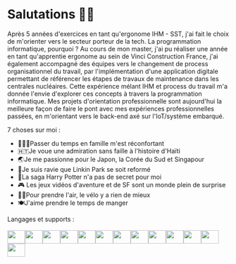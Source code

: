 # Salutations 👋🖖

Après 5 années d'exercices en tant qu'ergonome IHM - SST, j'ai fait le choix de m'orienter vers le secteur porteur de la tech.
La programmation informatique, pourquoi ? Au cours de mon master, j'ai pu réaliser une année en tant qu'apprentie ergonome au sein de Vinci Construction France, j'ai également accompagné
des équipes vers le changement de process organisationnel du travail, par l'implémentation d'une application digitale permettant de référencer les étapes de travaux de maintenance 
dans les centrales nucléaires. Cette expérience mélant IHM et process du travail m'a donnée l'envie d'explorer ces concepts à travers la programmation informatique. Mes projets d'orientation professionnelle sont aujourd'hui la meilleure façon de faire le pont avec mes expériences professionnelles passées, en m'orientant vers le back-end axé sur l'IoT/système embarqué. 

7 choses sur moi :
- 👨‍👧‍👦Passer du temps en famille m'est réconfortant 
- 🇭🇹Je voue une admiration sans faille à l'histoire d'Haïti 
- 🌏Je me passionne pour le Japon, la Corée du Sud et Singapour
- 🤘Je suis ravie que Linkin Park se soit reformé
- 🧙La saga Harry Potter n'a pas de secret pour moi
- 🎮 Les jeux vidéos d'aventure et de SF sont un monde plein de surprise
- 🚴‍♀️Pour prendre l'air, le vélo y a rien de mieux 
- 🍽J'aime prendre le temps de manger

Langages et supports :
<br>
<br>
<img height="30" width="40" src="https://cdn.jsdelivr.net/gh/devicons/devicon@latest/icons/python/python-original.svg" /><img height="30" width="40" src="https://cdn.jsdelivr.net/gh/devicons/devicon@latest/icons/django/django-plain.svg" /><img height="30" width="40" src="https://cdn.jsdelivr.net/gh/devicons/devicon@latest/icons/arduino/arduino-original-wordmark.svg" /><link height="30" width="40" rel="stylesheet" type='text/css' href="https://cdn.jsdelivr.net/gh/devicons/devicon@latest/devicon.min.css" /><img height="30" width="40" src="https://cdn.jsdelivr.net/gh/devicons/devicon@latest/icons/vscode/vscode-original.svg" /><img height="30" width="40" src="https://cdn.jsdelivr.net/gh/devicons/devicon@latest/icons/html5/html5-original.svg" /><img height="30" width="40" src="https://cdn.jsdelivr.net/gh/devicons/devicon@latest/icons/css3/css3-original.svg" /><img height="30" width="40" src="https://cdn.jsdelivr.net/gh/devicons/devicon@latest/icons/javascript/javascript-original.svg" /><img height="30" width="40" src="https://cdn.jsdelivr.net/gh/devicons/devicon@latest/icons/php/php-original.svg" /><img height="30" width="40" src="https://cdn.jsdelivr.net/gh/devicons/devicon@latest/icons/cplusplus/cplusplus-original.svg" /><img height="30" width="40" src="https://cdn.jsdelivr.net/gh/devicons/devicon@latest/icons/azuresqldatabase/azuresqldatabase-original.svg" /><img height="30" width="40" src="https://cdn.jsdelivr.net/gh/devicons/devicon@latest/icons/sqlite/sqlite-original-wordmark.svg" /><img height="30" width="40" src="https://cdn.jsdelivr.net/gh/devicons/devicon@latest/icons/postgresql/postgresql-original-wordmark.svg" /><link height="30" width="40" rel="stylesheet" type='text/css' href="https://cdn.jsdelivr.net/gh/devicons/devicon@latest/devicon.min.css" /><link  height="30" width="40" rel="stylesheet" type='text/css' href="https://cdn.jsdelivr.net/gh/devicons/devicon@latest/devicon.min.css" /><img height="30" width="40" src="https://cdn.jsdelivr.net/gh/devicons/devicon@latest/icons/git/git-original.svg" />
